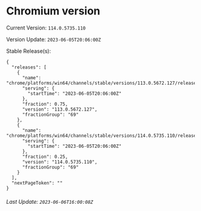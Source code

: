 # Chromium version

Current Version: `114.0.5735.110`

Version Update: `2023-06-05T20:06:00Z`

Stable Release(s):
```
{
  "releases": [
    {
      "name": "chrome/platforms/win64/channels/stable/versions/113.0.5672.127/releases/1685995560",
      "serving": {
        "startTime": "2023-06-05T20:06:00Z"
      },
      "fraction": 0.75,
      "version": "113.0.5672.127",
      "fractionGroup": "69"
    },
    {
      "name": "chrome/platforms/win64/channels/stable/versions/114.0.5735.110/releases/1685995560",
      "serving": {
        "startTime": "2023-06-05T20:06:00Z"
      },
      "fraction": 0.25,
      "version": "114.0.5735.110",
      "fractionGroup": "69"
    }
  ],
  "nextPageToken": ""
}
```

###### Last Update: `2023-06-06T16:00:08Z`
        